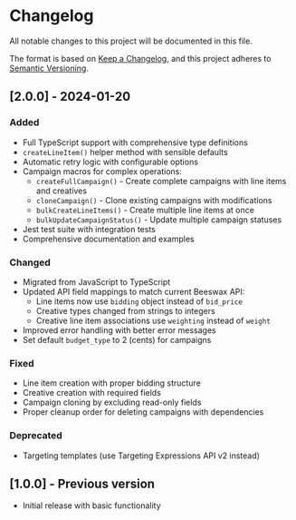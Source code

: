 # Changelog

All notable changes to this project will be documented in this file.

The format is based on [Keep a Changelog](https://keepachangelog.com/en/1.0.0/),
and this project adheres to [Semantic Versioning](https://semver.org/spec/v2.0.0.html).

## [2.0.0] - 2024-01-20

### Added
- Full TypeScript support with comprehensive type definitions
- `createLineItem()` helper method with sensible defaults
- Automatic retry logic with configurable options
- Campaign macros for complex operations:
  - `createFullCampaign()` - Create complete campaigns with line items and creatives
  - `cloneCampaign()` - Clone existing campaigns with modifications
  - `bulkCreateLineItems()` - Create multiple line items at once
  - `bulkUpdateCampaignStatus()` - Update multiple campaign statuses
- Jest test suite with integration tests
- Comprehensive documentation and examples

### Changed
- Migrated from JavaScript to TypeScript
- Updated API field mappings to match current Beeswax API:
  - Line items now use `bidding` object instead of `bid_price`
  - Creative types changed from strings to integers
  - Creative line item associations use `weighting` instead of `weight`
- Improved error handling with better error messages
- Set default `budget_type` to 2 (cents) for campaigns

### Fixed
- Line item creation with proper bidding structure
- Creative creation with required fields
- Campaign cloning by excluding read-only fields
- Proper cleanup order for deleting campaigns with dependencies

### Deprecated
- Targeting templates (use Targeting Expressions API v2 instead)

## [1.0.0] - Previous version

- Initial release with basic functionality